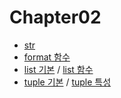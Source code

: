 # Chapter02

* [str](https://docs.python.org/3.6/library/stdtypes.html#text-sequence-type-str)
* [format 함수](https://docs.python.org/3/library/string.html#string.Formatter)
* [list 기본](https://docs.python.org/3.6/library/stdtypes.html#lists) / [list 함수](https://docs.python.org/3/tutorial/datastructures.html)
* [tuple 기본](https://docs.python.org/3.6/library/stdtypes.html#tuples) / [tuple 특성](https://docs.python.org/3/tutorial/datastructures.html#tut-tuples)
